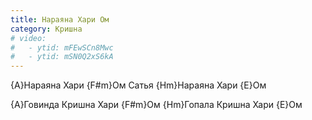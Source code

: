 ```yaml
---
title: Нараяна Хари Ом
category: Кришна
# video:
#   - ytid: mFEwSCn8Mwc
#   - ytid: mSN0Q2xS6kA
---
```

{A}Нараяна Хари {F#m}Ом
Сатья {Hm}Нараяна Хари {E}Ом

{A}Говинда Кришна Хари {F#m}Ом
{Hm}Гопала Кришна Хари {E}Ом
